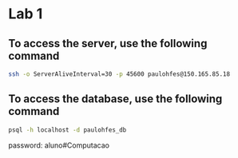 # Lab 1

## To access the server, use the following command

```bash
ssh -o ServerAliveInterval=30 -p 45600 paulohfes@150.165.85.18
```

## To access the database, use the following command

```bash
psql -h localhost -d paulohfes_db
```

password: aluno#Computacao
